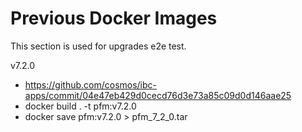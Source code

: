 # Previous Docker Images

This section is used for upgrades e2e test.

v7.2.0

- <https://github.com/cosmos/ibc-apps/commit/04e47eb429d0cecd76d3e73a85c09d0d146aae25>
- docker build . -t pfm:v7.2.0
- docker save pfm:v7.2.0 > pfm_7_2_0.tar